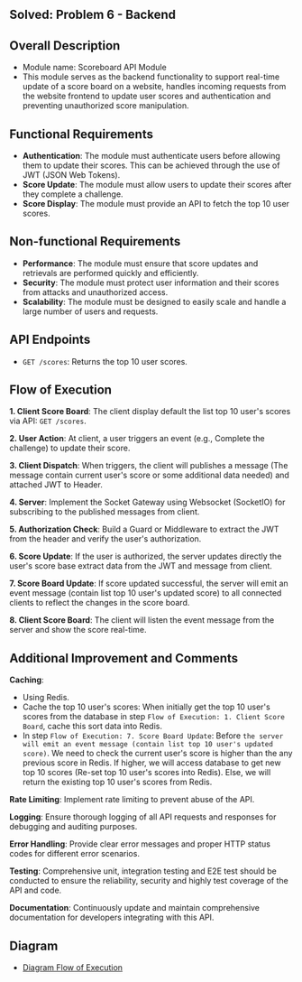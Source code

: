 ## Solved: Problem 6 - Backend

## Overall Description

-   Module name: Scoreboard API Module
-   This module serves as the backend functionality to support real-time update of a score board on a website, handles incoming requests from the website frontend to update user scores and authentication and preventing unauthorized score manipulation.

## Functional Requirements

-   **Authentication**: The module must authenticate users before allowing them to update their scores. This can be achieved through the use of JWT (JSON Web Tokens).
-   **Score Update**: The module must allow users to update their scores after they complete a challenge.
-   **Score Display**: The module must provide an API to fetch the top 10 user scores.

## Non-functional Requirements

-   **Performance**: The module must ensure that score updates and retrievals are performed quickly and efficiently.
-   **Security**: The module must protect user information and their scores from attacks and unauthorized access.
-   **Scalability**: The module must be designed to easily scale and handle a large number of users and requests.

## API Endpoints

-   `GET /scores`: Returns the top 10 user scores.

## Flow of Execution

**1. Client Score Board**: The client display default the list top 10 user's scores via API: `GET /scores`.

**2. User Action**: At client, a user triggers an event (e.g., Complete the challenge) to update their score.

**3. Client Dispatch**: When triggers, the client will publishes a message (The message contain current user's score or some additional data needed) and attached JWT to Header.

**4. Server**: Implement the Socket Gateway using Websocket (SocketIO) for subscribing to the published messages from client.

**5. Authorization Check**: Build a Guard or Middleware to extract the JWT from the header and verify the user's authorization.

**6. Score Update**: If the user is authorized, the server updates directly the user's score base extract data from the JWT and message from client.

**7. Score Board Update**: If score updated successful, the server will emit an event message (contain list top 10 user's updated score) to all connected clients to reflect the changes in the score board.

**8. Client Score Board**: The client will listen the event message from the server and show the score real-time.

## Additional Improvement and Comments

**Caching**:

-   Using Redis.
-   Cache the top 10 user's scores: When initially get the top 10 user's scores from the database in step `Flow of Execution: 1. Client Score Board`, cache this sort data into Redis.
-   In step `Flow of Execution: 7. Score Board Update`: Before `the server will emit an event message (contain list top 10 user's updated score)`. We need to check the current user's score is higher than the any previous score in Redis. If higher, we will access database to get new top 10 scores (Re-set top 10 user's scores into Redis). Else, we will return the existing top 10 user's scores from Redis.

**Rate Limiting**: Implement rate limiting to prevent abuse of the API.

**Logging**: Ensure thorough logging of all API requests and responses for debugging and auditing purposes.

**Error Handling**: Provide clear error messages and proper HTTP status codes for different error scenarios.

**Testing**: Comprehensive unit, integration testing and E2E test should be conducted to ensure the reliability, security and highly test coverage of the API and code.

**Documentation**: Continuously update and maintain comprehensive documentation for developers integrating with this API.

## Diagram

-   [Diagram Flow of Execution](./diagram_problem_6.png)
